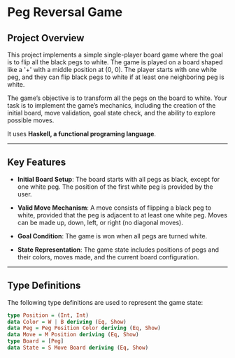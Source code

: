# Peg Reversal Game

## Project Overview

This project implements a simple single-player board game where the goal is to flip all the black pegs to white. The game is played on a board shaped like a '+' with a middle position at (0, 0). The player starts with one white peg, and they can flip black pegs to white if at least one neighboring peg is white.

The game’s objective is to transform all the pegs on the board to white. Your task is to implement the game’s mechanics, including the creation of the initial board, move validation, goal state check, and the ability to explore possible moves.

It uses **Haskell, a functional programing language**.

---

## Key Features

- **Initial Board Setup**: The board starts with all pegs as black, except for one white peg. The position of the first white peg is provided by the user.
  
- **Valid Move Mechanism**: A move consists of flipping a black peg to white, provided that the peg is adjacent to at least one white peg. Moves can be made up, down, left, or right (no diagonal moves).
  
- **Goal Condition**: The game is won when all pegs are turned white.

- **State Representation**: The game state includes positions of pegs and their colors, moves made, and the current board configuration.

---

## Type Definitions

The following type definitions are used to represent the game state:

```haskell
type Position = (Int, Int)
data Color = W | B deriving (Eq, Show)
data Peg = Peg Position Color deriving (Eq, Show)
data Move = M Position deriving (Eq, Show)
type Board = [Peg]
data State = S Move Board deriving (Eq, Show)

